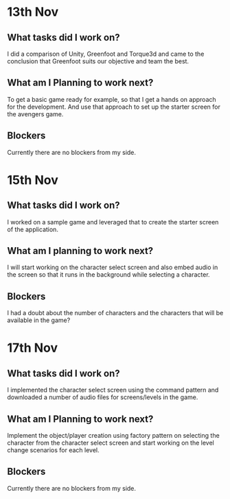 # 13th Nov
## What tasks did I work on?
I did a comparison of Unity, Greenfoot and Torque3d and came to the conclusion that Greenfoot suits our objective and team the best.
## What am I Planning to work next?
To get a basic game ready for example, so that I get a hands on approach for the development. And use that approach to set up the starter screen for the avengers game. 
## Blockers
Currently there are no blockers from my side.

# 15th Nov
## What tasks did I work on?
I worked on a sample game and leveraged that to create the starter screen of the application.
## What am I planning to work next?
I will start working on the character select screen and also embed audio in the screen so that it runs in the background while selecting a character.
## Blockers
I had a doubt about the number of characters and the characters that will be available in the game?

# 17th Nov
## What tasks did I work on?
I implemented the character select screen using the command pattern and downloaded a number of audio files for screens/levels in the game.
## What am I Planning to work next?
Implement the object/player creation using factory pattern on selecting the character from the character select screen and start working on the level change scenarios for each level.
## Blockers
Currently there are no blockers from my side.



